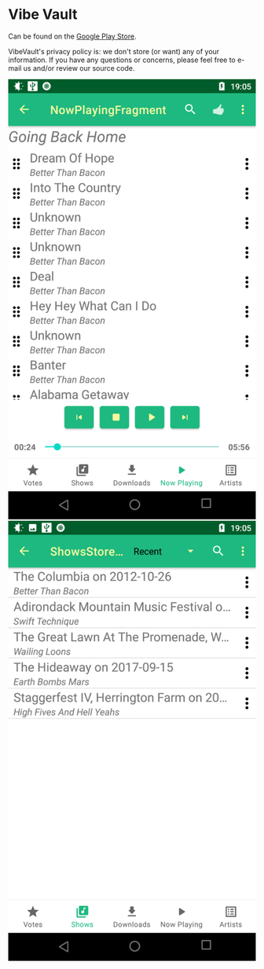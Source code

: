 # Vibe Vault

Can be found on the [Google Play Store](https://play.google.com/store/apps/details?id=com.code.vibevault&hl=en).

VibeVault's privacy policy is: we don't store (or want) any of your information.  If you have any questions or concerns, please feel free to e-mail us and/or review our source code.

![Now playing](/screenshots/now_playing.png?raw=true "Now Playing")
![Stored](/screenshots/stored.png?raw=true "Stored")